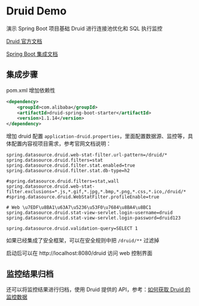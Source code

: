 # Druid Demo

演示 Spring Boot 项目基础 Druid 进行连接池优化和 SQL 执行监控


[Druid 官方文档](https://github.com/alibaba/druid/wiki/%E5%B8%B8%E8%A7%81%E9%97%AE%E9%A2%98)

[Spring Boot 集成文档](https://github.com/alibaba/druid/tree/master/druid-spring-boot-starter)

## 集成步骤

pom.xml 增加依赖性
```xml
<dependency>
    <groupId>com.alibaba</groupId>
    <artifactId>druid-spring-boot-starter</artifactId>
    <version>1.1.14</version>
</dependency>
```

增加 druid 配置 `application-druid.properties`，里面配置数据源、监控等，具体配置内容视项目需求，参考官网文档说明：
```properties
spring.datasource.druid.web-stat-filter.url-pattern=/druid/*
spring.datasource.druid.filters=stat
spring.datasource.druid.filter.stat.enabled=true
spring.datasource.druid.filter.stat.db-type=h2

#spring.datasource.druid.filters=stat,wall
spring.datasource.druid.web-stat-filter.exclusions=*.js,*.gif,*.jpg,*.bmp,*.png,*.css,*.ico,/druid/*
#spring.datasource.druid.WebStatFilter.profileEnable=true

# Web \u7EDF\u8BA1\u63A7\u5236\u53F0\u7684\u8BA4\u8BC1
spring.datasource.druid.stat-view-servlet.login-username=druid
spring.datasource.druid.stat-view-servlet.login-password=druid123

spring.datasource.druid.validation-query=SELECT 1
```

如果已经集成了安全框架，可以在安全规则中把 `/druid/**` 过滤掉

启动后可以在 http://localhost:8080/druid 访问 web 控制界面

## 监控结果归档

还可以将监控结果进行归档，使用 Druid 提供的 API，参考：[如何获取 Druid 的监控数据](https://github.com/alibaba/druid/tree/master/druid-spring-boot-starter#%E5%A6%82%E4%BD%95%E8%8E%B7%E5%8F%96-druid-%E7%9A%84%E7%9B%91%E6%8E%A7%E6%95%B0%E6%8D%AE)
